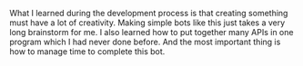 What I learned during the development process is that creating something must have a lot of creativity. Making simple bots like this just takes a very long brainstorm for me. I also learned how to put together many APIs in one program which I had never done before. And the most important thing is how to manage time to complete this bot.
